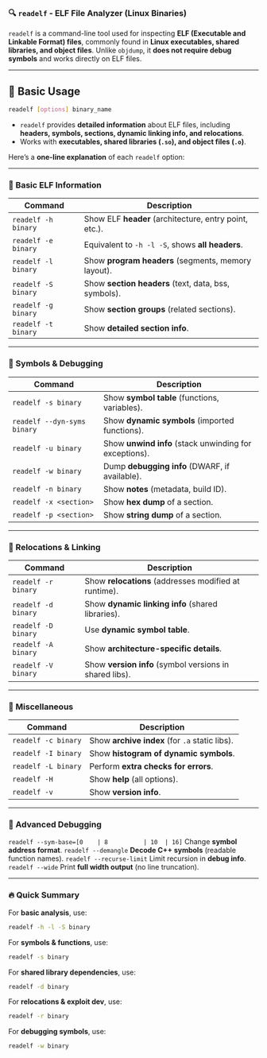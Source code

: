 ### **🔍 `readelf` - ELF File Analyzer (Linux Binaries)**

`readelf` is a command-line tool used for inspecting **ELF (Executable and Linkable Format) files**, commonly found in **Linux executables, shared libraries, and object files**. Unlike `objdump`, it **does not require debug symbols** and works directly on ELF files.

---

## **📌 Basic Usage**

```sh
readelf [options] binary_name
```

- `readelf` provides **detailed information** about ELF files, including **headers, symbols, sections, dynamic linking info, and relocations**.
- Works with **executables, shared libraries (`.so`), and object files (`.o`)**.

Here’s a **one-line explanation** of each `readelf` option:

---

### **🔹 Basic ELF Information**

| **Command**         | **Description**                                        |
| ------------------- | ------------------------------------------------------ |
| `readelf -h binary` | Show ELF **header** (architecture, entry point, etc.). |
| `readelf -e binary` | Equivalent to `-h -l -S`, shows **all headers**.       |
| `readelf -l binary` | Show **program headers** (segments, memory layout).    |
| `readelf -S binary` | Show **section headers** (text, data, bss, symbols).   |
| `readelf -g binary` | Show **section groups** (related sections).            |
| `readelf -t binary` | Show **detailed section info**.                        |

---

### **🔹 Symbols & Debugging**

| **Command**                 | **Description**                                        |
| --------------------------- | ------------------------------------------------------ |
| `readelf -s binary`         | Show **symbol table** (functions, variables).          |
| `readelf --dyn-syms binary` | Show **dynamic symbols** (imported functions).         |
| `readelf -u binary`         | Show **unwind info** (stack unwinding for exceptions). |
| `readelf -w binary`         | Dump **debugging info** (DWARF, if available).         |
| `readelf -n binary`         | Show **notes** (metadata, build ID).                   |
| `readelf -x <section>`      | Show **hex dump** of a section.                        |
| `readelf -p <section>`      | Show **string dump** of a section.                     |

---

### **🔹 Relocations & Linking**

| **Command**         | **Description**                                         |
| ------------------- | ------------------------------------------------------- |
| `readelf -r binary` | Show **relocations** (addresses modified at runtime).   |
| `readelf -d binary` | Show **dynamic linking info** (shared libraries).       |
| `readelf -D binary` | Use **dynamic symbol table**.                           |
| `readelf -A binary` | Show **architecture-specific details**.                 |
| `readelf -V binary` | Show **version info** (symbol versions in shared libs). |

---

### **🔹 Miscellaneous**

| **Command**         | **Description**                                |
| ------------------- | ---------------------------------------------- |
| `readelf -c binary` | Show **archive index** (for `.a` static libs). |
| `readelf -I binary` | Show **histogram of dynamic symbols**.         |
| `readelf -L binary` | Perform **extra checks for errors**.           |
| `readelf -H`        | Show **help** (all options).                   |
| `readelf -v`        | Show **version info**.                         |

---

### **🔹 Advanced Debugging**

`readelf --sym-base=[0    | 8          | 10  | 16]` Change **symbol address format**.
`readelf --demangle` **Decode C++ symbols** (readable function names).
`readelf --recurse-limit` Limit recursion in **debug info**.  
 `readelf --wide` Print **full width output** (no line truncation).

---

### **🔥 Quick Summary**

For **basic analysis**, use:

```sh
readelf -h -l -S binary
```

For **symbols & functions**, use:

```sh
readelf -s binary
```

For **shared library dependencies**, use:

```sh
readelf -d binary
```

For **relocations & exploit dev**, use:

```sh
readelf -r binary
```

For **debugging symbols**, use:

```sh
readelf -w binary
```
